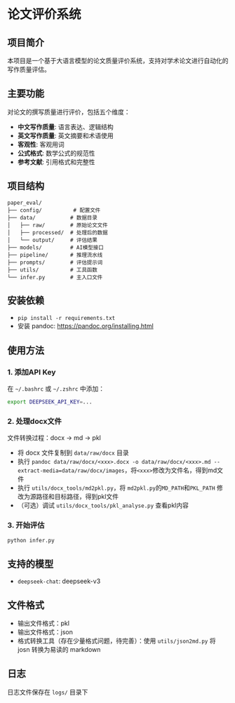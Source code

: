 # 论文评价系统 

## 项目简介

本项目是一个基于大语言模型的论文质量评价系统，支持对学术论文进行自动化的写作质量评估。

## 主要功能
对论文的撰写质量进行评价，包括五个维度：
- **中文写作质量**: 语言表达、逻辑结构
- **英文写作质量**: 英文摘要和术语使用
- **客观性**: 客观用词
- **公式格式**: 数学公式的规范性
- **参考文献**: 引用格式和完整性

## 项目结构

```
paper_eval/
├── config/          # 配置文件
├── data/           # 数据目录
│   ├── raw/        # 原始论文文件
│   ├── processed/  # 处理后的数据
│   └── output/     # 评估结果
├── models/         # AI模型接口
├── pipeline/       # 推理流水线
├── prompts/        # 评估提示词
├── utils/          # 工具函数
└── infer.py        # 主入口文件
```

## 安装依赖
- `pip install -r requirements.txt`
- 安装 pandoc: https://pandoc.org/installing.html

## 使用方法

### 1. 添加API Key
在 `~/.bashrc` 或 `~/.zshrc` 中添加：
```bash
export DEEPSEEK_API_KEY=...
```


### 2. 处理docx文件
文件转换过程：docx -> md -> pkl
- 将 docx 文件复制到 `data/raw/docx` 目录
- 执行 `pandoc data/raw/docx/<xxx>.docx -o data/raw/docx/<xxx>.md --extract-media=data/raw/docx/images`，将`<xxx>`修改为文件名，得到md文件
- 执行 `utils/docx_tools/md2pkl.py`，将 `md2pkl.py`的`MD_PATH`和`PKL_PATH` 修改为源路径和目标路径，得到pkl文件
- （可选）调试 `utils/docx_tools/pkl_analyse.py` 查看pkl内容


### 3. 开始评估

```bash
python infer.py
```


## 支持的模型

- `deepseek-chat`: deepseek-v3


## 文件格式
- 输出文件格式：pkl
- 输出文件格式：json
- 格式转换工具（存在少量格式问题，待完善）：使用 `utils/json2md.py` 将 josn 转换为易读的 markdown

## 日志

日志文件保存在 `logs/` 目录下